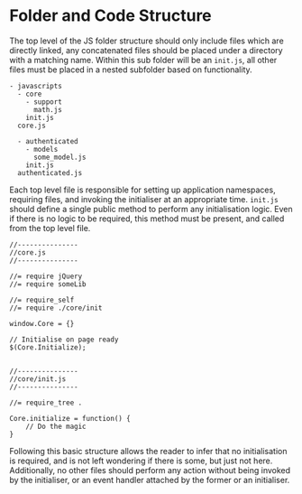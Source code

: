 # Folder and Code Structure

The top level of the JS folder structure should only include files which are directly linked, any concatenated files should be placed under a directory with a matching name. Within this sub folder will be an `init.js`, all other files must be placed in a nested subfolder based on functionality.

    - javascripts
      - core
        - support
          math.js
        init.js
      core.js
      
      - authenticated
        - models
          some_model.js 
        init.js
      authenticated.js

Each top level file is responsible for setting up application namespaces, requiring files, and invoking the initialiser at an appropriate time. `init.js` should define a single public method to perform any initialisation logic. Even if there is no logic to be required, this method must be present, and called from the top level file. 

    //---------------
    //core.js
    //---------------

    //= require jQuery
    //= require someLib

    //= require_self 
    //= require ./core/init

    window.Core = {}

    // Initialise on page ready 
    $(Core.Initialize);


    //---------------
    //core/init.js
    //---------------

    //= require_tree .

    Core.initialize = function() {
    	// Do the magic
    }

Following this basic structure allows the reader to infer that no initialisation is required, and is not left wondering if there is some, but just not here. Additionally, no other files should perform any action without being invoked by the initialiser, or an event handler attached by the former or an initialiser.
